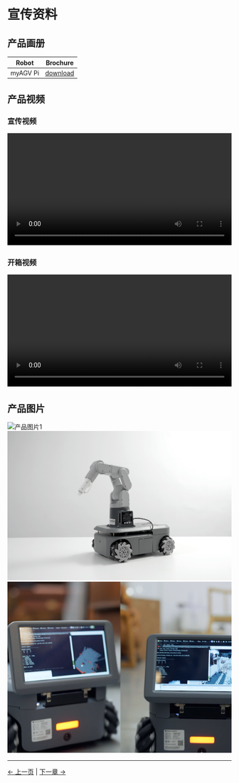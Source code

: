 # 宣传资料

## 产品画册

|     Robot      |                                                     Brochure                                                     |
| :------------: | :--------------------------------------------------------------------------------------------------------------: |
| myAGV Pi | [download](https://static.elephantrobotics.com/wp-content/uploads/2023/11/myAGV-Pi-2023-%E7%94%BB%E5%86%8C1.pdf) |

## 产品视频

### 宣传视频

<video id="my-video" class="video-js" controls preload="auto" width="100%"
poster="" data-setup='{"aspectRatio":"16:9"}'>

<source src="https://static.elephantrobotics.com/wp-content/uploads/2023/10/1030-myAGV%E4%BA%A7%E5%93%81-%E4%B8%AD%E6%96%87.mp4"></video>

### 开箱视频

<video id="my-video" class="video-js" controls preload="auto" width="100%"
poster="" data-setup='{"aspectRatio":"16:9"}'>

<source src="https://static.elephantrobotics.com/wp-content/uploads/2023/12/myAGV-2023%E5%BC%80%E7%AE%B1_cn.mp4"></video>

## 产品图片

![产品图片1](../resources/8-FilesDownload/8.5/myAGV2023.png)
![产品图片2](../resources/8-FilesDownload/8.5/myAGV202303.jpg)
![产品图片3](../resources/8-FilesDownload/8.5/myAGV202308.png)

---

[← 上一页](8.4-SystemInformation/8.4.2-Image_Burning.md) | [下一章 →](../9-AboutUs/README.md)
